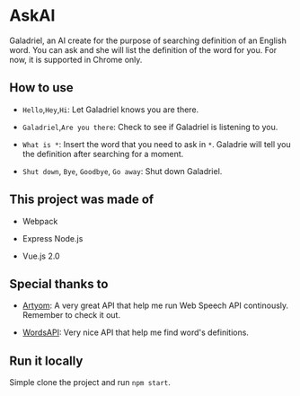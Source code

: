 # AskAI

Galadriel, an AI create for the purpose of searching definition of an English word. You can ask and she will list the definition of the word for you. For now, it is supported in Chrome only.

## How to use

- `Hello`,`Hey`,`Hi`: Let Galadriel knows you are there.

- `Galadriel`,`Are you there`: Check to see if Galadriel is listening to you.

- `What is *`: Insert the word that you need to ask in `*`. Galadrie will tell you the definition after searching for a moment.

- `Shut down`, `Bye`, `Goodbye`, `Go away`: Shut down Galadriel. 

## This project was made of

- Webpack

- Express Node.js

- Vue.js 2.0

## Special thanks to

- [Artyom](https://github.com/sdkcarlos/artyom.js): A very great API that help me run Web Speech API continously. Remember to check it out.

- [WordsAPI](https://www.wordsapi.com/): Very nice API that help me find word's definitions.

## Run it locally

Simple clone the project and run `npm start`.